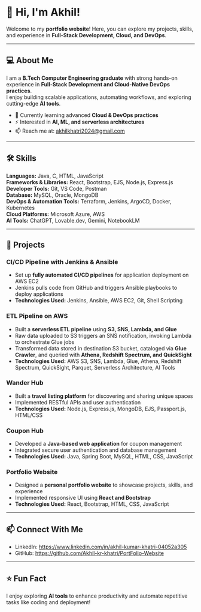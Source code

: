 # 👋 Hi, I'm Akhil!

Welcome to my **portfolio website**! Here, you can explore my projects, skills, and experience in **Full-Stack Development, Cloud, and DevOps**.

---

## 💻 About Me
I am a **B.Tech Computer Engineering graduate** with strong hands-on experience in **Full-Stack Development and Cloud-Native DevOps practices**.  
I enjoy building scalable applications, automating workflows, and exploring cutting-edge **AI tools**.

- 🌱 Currently learning advanced **Cloud & DevOps practices**  
- ⚡ Interested in **AI, ML, and serverless architectures**  
- 📫 Reach me at: akhilkhatri2024@gmail.com

---

## 🛠 Skills

**Languages:** Java, C, HTML, JavaScript  
**Frameworks & Libraries:** React, Bootstrap, EJS, Node.js, Express.js  
**Developer Tools:** Git, VS Code, Postman  
**Database:** MySQL, Oracle, MongoDB  
**DevOps & Automation Tools:** Terraform, Jenkins, ArgoCD, Docker, Kubernetes  
**Cloud Platforms:** Microsoft Azure, AWS  
**AI Tools:** ChatGPT, Lovable.dev, Gemini, NotebookLM

---

## 🚀 Projects

### **CI/CD Pipeline with Jenkins & Ansible**
- Set up **fully automated CI/CD pipelines** for application deployment on AWS EC2  
- Jenkins pulls code from GitHub and triggers Ansible playbooks to deploy applications  
- **Technologies Used:** Jenkins, Ansible, AWS EC2, Git, Shell Scripting  

### **ETL Pipeline on AWS**
- Built a **serverless ETL pipeline** using **S3, SNS, Lambda, and Glue**  
- Raw data uploaded to S3 triggers an SNS notification, invoking Lambda to orchestrate Glue jobs  
- Transformed data stored in destination S3 bucket, cataloged via **Glue Crawler**, and queried with **Athena, Redshift Spectrum, and QuickSight**  
- **Technologies Used:** AWS S3, SNS, Lambda, Glue, Athena, Redshift Spectrum, QuickSight, Parquet, Serverless Architecture, AI Tools  


### **Wander Hub**
- Built a **travel listing platform** for discovering and sharing unique spaces  
- Implemented RESTful APIs and user authentication  
- **Technologies Used:** Node.js, Express.js, MongoDB, EJS, Passport.js, HTML/CSS  

### **Coupon Hub**
- Developed a **Java-based web application** for coupon management  
- Integrated secure user authentication and database management  
- **Technologies Used:** Java, Spring Boot, MySQL, HTML, CSS, JavaScript  

### **Portfolio Website**
- Designed a **personal portfolio website** to showcase projects, skills, and experience  
- Implemented responsive UI using **React and Bootstrap**  
- **Technologies Used:** React, Bootstrap, HTML, CSS, JavaScript  


---

## 📫 Connect With Me
- LinkedIn: https://www.linkedin.com/in/akhil-kumar-khatri-04052a305
- GitHub: https://github.com/Akhil-kr-khatri/PortFolio-Website

---

## ⭐️ Fun Fact
I enjoy exploring **AI tools** to enhance productivity and automate repetitive tasks like coding and deployment!
